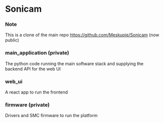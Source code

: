 # Sonicam

### Note
This is a clone of the main repo https://github.com/Meskupie/Sonicam (now public)

### main_application (private)
The python code running the main software stack and supplying the backend API for the web UI

### web_ui
A react app to run the frontend

### firmware (private)
Drivers and SMC firmware to run the platform
